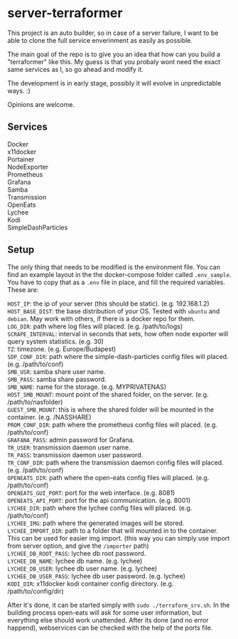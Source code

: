 # server-terraformer
This project is an auto builder, so in case of a server failure, I want to be able to clone the full service enverinment as easily as possible.

The main goal of the repo is to give you an idea that how can you build a "terraformer" like this. My guess is that you probaly wont need the exact same services as I, so go ahead and modify it.

The development is in early stage, possibly it will evolve in unpredictable ways. :)

Opinions are welcome.

## Services

Docker  
x11docker  
Portainer  
NodeExporter  
Prometheus  
Grafana  
Samba  
Transmission  
OpenEats  
Lychee  
Kodi  
SimpleDashParticles  

## Setup

The only thing that needs to be modified is the environment file. You can find an example layout in the the docker-compose folder called `.env_sample`. You have to copy that as a `.env` file in place, and fill the required variables. These are:

`HOST_IP`: the ip of your server (this should be static). (e.g. 192.168.1.2)  
`HOST_BASE_DIST`: the base distribution of your OS. Tested with `ubuntu` and `debian`. May work with others, if there is a docker repo for them.  
`LOG_DIR`: path where log files will placed. (e.g. /path/to/logs)  
`SCRAPE_INTERVAL`: interval in seconds that sets, how often node exporter will query system statistics. (e.g. 30)  
`TZ`: timezone. (e.g. Europe/Budapest)  
`SDP_CONF_DIR`: path where the simple-dash-particles config files will placed. (e.g. /path/to/conf)  
`SMB_USR`: samba share user name.  
`SMB_PASS`: samba share password.  
`SMB_NAME`: name for the storage. (e.g. MYPRIVATENAS)  
`HOST_SMB_MOUNT`: mount point of the shared folder, on the server. (e.g. /path/to/nasfolder)  
`GUEST_SMB_MOUNT`: this is where the shared folder will be mounted in the container. (e.g. /NASSHARE)  
`PROM_CONF_DIR`: path where the prometheus config files will placed. (e.g. /path/to/conf)  
`GRAFANA_PASS`: admin password for Grafana.  
`TR_USER`: transmission daemon user name.  
`TR_PASS`: transmission daemon user password.  
`TR_CONF_DIR`: path where the transmission daemon config files will placed. (e.g. /path/to/conf)  
`OPENEATS_DIR`: path where the open-eats config files will placed. (e.g. /path/to/conf)  
`OPENEATS_GUI_PORT`: port for the web interface. (e.g. 8081)  
`OPENEATS_API_PORT`: port for the api communication. (e.g. 8001)  
`LYCHEE_DIR`: path where the lychee config files will placed. (e.g. /path/to/conf)  
`LYCHEE_IMG`: path where the generated images will be stored.  
`LYCHEE_IMPORT_DIR`: path to a folder that will mounted in to the container. This can be used for easier img import. (this way you can simply use import from server option, and give the `/importer` path)  
`LYCHEE_DB_ROOT_PASS`: lychee db root password.  
`LYCHEE_DB_NAME`: lychee db name. (e.g. lychee)  
`LYCHEE_DB_USER`: lychee db user name. (e.g. lychee)  
`LYCHEE_DB_USER_PASS`: lychee db user password. (e.g. lychee)  
`KODI_DIR`: x11docker kodi container config directory. (e.g. /path/to/config/dir)

After it's done, it can be started simply with `sudo ./terraform_srv.sh`. In the building process open-eats will ask for some user information, but everything else should work unattended. After its done (and no error happend), webservices can be checked with the help of the ports file.
